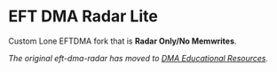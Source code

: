 # EFT DMA Radar Lite

Custom Lone EFTDMA fork that is **Radar Only/No Memwrites**.

*The original eft-dma-radar has moved to [DMA Educational Resources](https://github.com/dma-educational-resources/eft-dma-radar).*
